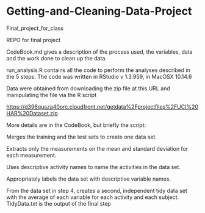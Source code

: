 # Getting-and-Cleaning-Data-Project
Final_project_for_class

REPO for final project

CodeBook.md gives a description of the process used, the variables, data and the work done to clean up the data.

run_analysis.R contains all the code to perform the analyses described in the 5 steps. The code was written in RStudio v 1.3.959, in MacOSX 10.14.6

Data were obtained from downloading the zip file at this URL and manipulating the file via the R script

https://d396qusza40orc.cloudfront.net/getdata%2Fprojectfiles%2FUCI%20HAR%20Dataset.zip 

More details are in the CodeBook, but briefly the script:

Merges the training and the test sets to create one data set.

Extracts only the measurements on the mean and standard deviation for each measurement.

Uses descriptive activity names to name the activities in the data set.

Appropriately labels the data set with descriptive variable names.

From the data set in step 4, creates a second, independent tidy data set with the average of each variable for each activity and each subject.
TidyData.txt is the output of the final step
